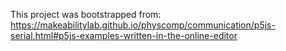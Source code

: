 This project was bootstrapped from: 
https://makeabilitylab.github.io/physcomp/communication/p5js-serial.html#p5js-examples-written-in-the-online-editor